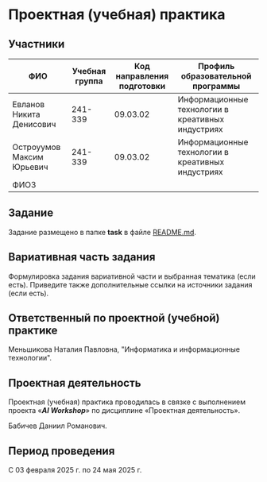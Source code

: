 # Проектная (учебная) практика

## Участники

| ФИО | Учебная группа | Код направления подготовки | Профиль образовательной программы |
|-|-|-|-|
| Евланов Никита Денисович | 241-339 | 09.03.02 | Информационные технологии в креативных индустриях |
| Остроуумов Максим Юрьевич | 241-339 | 09.03.02 | Информационные технологии в креативных индустриях |
| ФИО3 ||||

## Задание

Задание размещено в папке **task** в файле [README.md](task/README.md).

## Вариативная часть задания

Формулировка задания вариативной части и выбранная тематика (если есть). Приведите также дополнительные ссылки на источники задания (если есть).

## Ответственный по проектной (учебной) практике

Меньшикова Наталия Павловна, "Информатика и информационные технологии".

## Проектная деятельность

Проектная (учебная) практика проводилась в связке с выполнением проекта «***AI Workshop***» по дисциплине «Проектная деятельность».

Бабичев Даниил Романович.

## Период проведения

С 03 февраля 2025 г. по 24 мая 2025 г.
